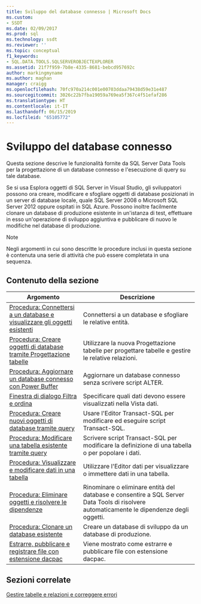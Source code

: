 ```yaml
---
title: Sviluppo del database connesso | Microsoft Docs
ms.custom:
- SSDT
ms.date: 02/09/2017
ms.prod: sql
ms.technology: ssdt
ms.reviewer: ''
ms.topic: conceptual
f1_keywords:
- SQL.DATA.TOOLS.SQLSERVEROBJECTEXPLORER
ms.assetid: 21f7f959-7b8e-4335-8681-bebcd957692c
author: markingmyname
ms.author: maghan
manager: craigg
ms.openlocfilehash: 70fc970a214c001e00703ddaa79438d59e31e487
ms.sourcegitcommit: 3026c22b7fba19059a769ea5f367c4f51efaf286
ms.translationtype: HT
ms.contentlocale: it-IT
ms.lasthandoff: 06/15/2019
ms.locfileid: "65105772"
---
```

# <a name="connected-database-development"></a>Sviluppo del database connesso
Questa sezione descrive le funzionalità fornite da SQL Server Data Tools per la progettazione di un database connesso e l'esecuzione di query su tale database.  
  
Se si usa Esplora oggetti di SQL Server in Visual Studio, gli sviluppatori possono ora creare, modificare e sfogliare oggetti di database posizionati in un server di database locale, quale SQL Server 2008 o Microsoft SQL Server 2012 oppure ospitati in SQL Azure. Possono inoltre facilmente clonare un database di produzione esistente in un'istanza di test, effettuare in esso un'operazione di sviluppo aggiuntiva e pubblicare di nuovo le modifiche nel database di produzione.  
  
> [!NOTE]  
> Negli argomenti in cui sono descritte le procedure inclusi in questa sezione è contenuta una serie di attività che può essere completata in una sequenza.  
  
## <a name="in-this-section"></a>Contenuto della sezione  
  
|Argomento|Descrizione|  
|---------|---------------|  
|[Procedura: Connettersi a un database e visualizzare gli oggetti esistenti](../ssdt/how-to-connect-to-a-database-and-browse-existing-objects.md)|Connettersi a un database e sfogliare le relative entità.|  
|[Procedura: Creare oggetti di database tramite Progettazione tabelle](../ssdt/how-to-create-database-objects-using-table-designer.md)|Utilizzare la nuova Progettazione tabelle per progettare tabelle e gestire le relative relazioni.|  
|[Procedura: Aggiornare un database connesso con Power Buffer](../ssdt/how-to-update-a-connected-database-with-power-buffer.md)|Aggiornare un database connesso senza scrivere script ALTER.|  
|[Finestra di dialogo Filtra e ordina](../ssdt/filter-and-sort-dialog-box.md)|Specificare quali dati devono essere visualizzati nella Vista dati.|  
|[Procedura: Creare nuovi oggetti di database tramite query](../ssdt/how-to-create-new-database-objects-using-queries.md)|Usare l'Editor Transact\-SQL per modificare ed eseguire script Transact\-SQL.|  
|[Procedura: Modificare una tabella esistente tramite query](../ssdt/how-to-edit-an-existing-table-using-queries.md)|Scrivere script Transact\-SQL per modificare la definizione di una tabella o per popolare i dati.|  
|[Procedura: Visualizzare e modificare dati in una tabella](../ssdt/how-to-view-and-edit-data-in-a-table.md)|Utilizzare l'Editor dati per visualizzare o immettere dati in una tabella.|  
|[Procedura: Eliminare oggetti e risolvere le dipendenze](../ssdt/how-to-delete-objects-and-resolve-dependencies.md)|Rinominare o eliminare entità del database e consentire a SQL Server Data Tools di risolvere automaticamente le dipendenze degli oggetti.|  
|[Procedura: Clonare un database esistente](../ssdt/how-to-clone-an-existing-database.md)|Creare un database di sviluppo da un database di produzione.|  
|[Estrarre, pubblicare e registrare file con estensione dacpac](../ssdt/extract-publish-and-register-dacpac-files.md)|Viene mostrato come estrarre e pubblicare file con estensione dacpac.|  
  
## <a name="related-sections"></a>Sezioni correlate  
[Gestire tabelle e relazioni e correggere errori](../ssdt/manage-tables-relationships-and-fix-errors.md)  
  
